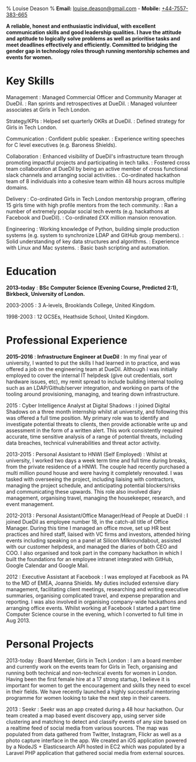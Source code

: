 % Louise Deason
% **Email:** <louise.deason@gmail.com> - **Mobile:** [+44-7557-383-665](tel:+447557383665)

**A reliable, honest and enthusiastic individual, with excellent communication
skills and good leadership qualities. I have the attitude and aptitude to
logically solve problems as well as prioritise tasks and meet deadlines
effectively and efficiently. Committed to bridging the gender gap in technology
roles through running mentorship schemes and events for women.**

Key Skills
==========

Management
:   Managed Commercial Officer and Community Manager at DueDil.
:   Ran sprints and retrospectives at DueDil.
:   Managed volunteer associates at Girls in Tech London.

Strategy/KPIs
:   Helped set quarterly OKRs at DueDil.
:   Defined strategy for Girls in Tech London.

Communication
:   Confident public speaker.
:   Experience writing speeches for C level executives (e.g. Baroness Shields).

Collaboration
:   Enhanced visibility of DueDil's infrastructure team through promoting
    impactful projects and participating in tech talks.
:   Fostered cross team collaboration at DueDil by being an active member of
    cross functional slack channels and arranging social activities.
:   Co-ordinated hackathon team of 8 individuals into a cohesive team within 48
    hours across multiple domains.

Delivery
:   Co-ordinated Girls in Tech London mentorship program, offering 15 girls time
    with high profile mentors from the tech community.
:   Ran a number of extremely popular social tech events (e.g. hackathons at
    Facebook and DueDil).
:   Co-ordinated £XX million mansion renovation.

Engineering
:   Working knowledge of Python, building simple production systems (e.g.
    system to synchronize LDAP and GitHub group members).
:   Solid understanding of key data structures and algorithms.
:   Experience with Linux and Mac systems.
:   Basic bash scripting and automation.

Education
=========

**2013–today**
:   **BSc Computer Science (Evening Course, Predicted 2:1), Birkbeck, University of London.**

2003-2005
:   3 A-levels, Brooklands College, United Kingdom.

1998-2003
:   12 GCSEs, Heathside School, United Kingdom.

Professional Experience
=======================

**2015–2016**
:   **Infrastructure Engineer at DueDil**
:   In my final year of university, I wanted to put the skills I had learned in
    to practice, and was offered a job on the engineering team at DueDil.
    Although I was initially employed to cover the internal IT helpdesk (give
    out credentials, sort hardware issues, etc), my remit spread to include
    building internal tooling such as an LDAP/Github/server integration, and
    working on parts of the tooling around provisioning, managing, and tearing
    down infrastructure.

2015
:   Cyber Intelligence Analyst at Digital Shadows
:   I joined Digital Shadows on a three month internship whilst at university,
    and following this was offered a full time position. My primary role was to
    identify and investigate potential threats to clients, then provide
    actionable write up and assessment in the form of a written alert. This work
    consistently required accurate, time sensitive analysis of a range of
    potential threats, including data breaches, technical vulnerabilities and
    threat actor activity.

2013-2015
:   Personal Assistant to HNWI (Self Employed)
:   Whilst at university, I worked two days a week term time and full time
    during breaks, from the private residence of a HNWI. The couple had recently
    purchased a multi million pound house and were having it completely
    renovated. I was tasked with overseeing the project, including liaising with
    contractors, managing the project schedule, and anticipating potential
    blockers/risks and communicating these upwards. This role also involved
    diary management, organising travel, managing the housekeeper, research, and
    event management.

2012-2013
:   Personal Assistant/Office Manager/Head of People at DueDil
:   I joined DueDil as employee number 18, in the catch-all title of Office
    Manager. During this time I managed an office move, set up HR best practices
    and hired staff, liaised with VC firms and investors, attended hiring events
    including speaking on a panel at Silicon Milkroundabout, assisted with our
    customer helpdesk, and managed the diaries of both CEO and COO. I also
    organised and took part in the company hackathon in which I built the
    foundations for an employee intranet integrated with GitHub, Google Calendar
    and Google Mail.

2012
:   Executive Assistant at Facebook
:   I was employed at Facebook as PA to the MD of EMEA, Joanna Shields. My
    duties included extensive diary management, facilitating client meetings,
    researching and writing executive summaries, organising complicated travel,
    and expense preparation and reporting. I was also involved in organising
    company-wide hackathons and arranging office events. Whilst working at
    Facebook I started a part time Computer Science course in the evening, which
    I converted to full time in Aug 2013.

Personal Projects
=================

2013-today
:   Board Member, Girls in Tech London
:   I am a board member and currently work on the events team for Girls in Tech,
    organising and running both technical and non-technical events for women in
    London. Having been the first female hire at a 17 strong startup, I believe
    it is important for women to get the encouragement and skills they need to
    excel in their fields. We have recently launched a highly successful
    mentoring programme for women looking to take the next step in their
    careers.

2013
:   Seekr
:   Seekr was an app created during a 48 hour hackathon. Our team created a map
    based event discovery app, using server side clustering and matching to
    detect and classify events of any size based on a realtime feed of social
    media from various sources. The map was populated from data gathered from
    Twitter, Instagram, Flickr as well as a photo capture interface in the app.
    We created an iOS application powered by a NodeJS + Elasticsearch API hosted
    in EC2 which was populated by a Laravel PHP application that gathered social
    media from external sources.
